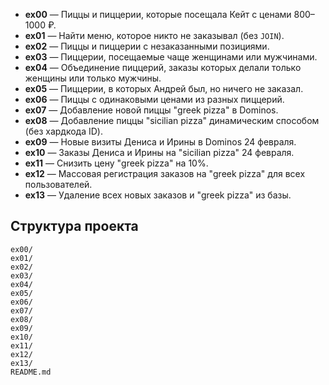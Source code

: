- **ex00** — Пиццы и пиццерии, которые посещала Кейт с ценами 800–1000 ₽.
- **ex01** — Найти меню, которое никто не заказывал (без `JOIN`).
- **ex02** — Пиццы и пиццерии с незаказанными позициями.
- **ex03** — Пиццерии, посещаемые чаще женщинами или мужчинами.
- **ex04** — Объединение пиццерий, заказы которых делали только женщины или только мужчины.
- **ex05** — Пиццерии, в которых Андрей был, но ничего не заказал.
- **ex06** — Пиццы с одинаковыми ценами из разных пиццерий.
- **ex07** — Добавление новой пиццы "greek pizza" в Dominos.
- **ex08** — Добавление пиццы "sicilian pizza" динамическим способом (без хардкода ID).
- **ex09** — Новые визиты Дениса и Ирины в Dominos 24 февраля.
- **ex10** — Заказы Дениса и Ирины на "sicilian pizza" 24 февраля.
- **ex11** — Снизить цену "greek pizza" на 10%.
- **ex12** — Массовая регистрация заказов на "greek pizza" для всех пользователей.
- **ex13** — Удаление всех новых заказов и "greek pizza" из базы.

## Структура проекта

```
ex00/
ex01/
ex02/
ex03/
ex04/
ex05/
ex06/
ex07/
ex08/
ex09/
ex10/
ex11/
ex12/
ex13/
README.md
```
